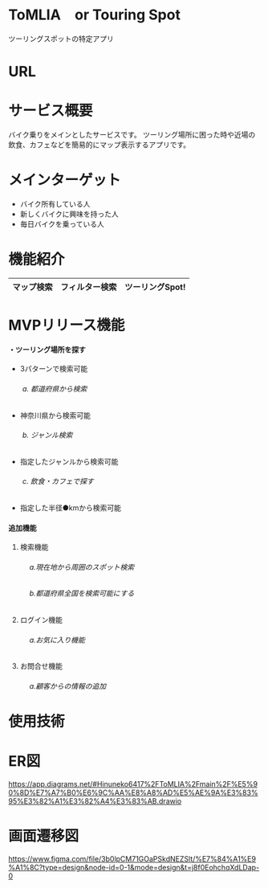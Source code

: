 # ToMLIA　or Touring Spot
ツーリングスポットの特定アプリ
# URL

# サービス概要
バイク乗りをメインとしたサービスです。
ツーリング場所に困った時や近場の飲食、カフェなどを簡易的にマップ表示するアプリです。
# メインターゲット
* バイク所有している人
* 新しくバイクに興味を持った人
* 毎日バイクを乗っている人

# 機能紹介
|マップ検索|フィルター検索|ツーリングSpot!|
|--------|----------|------------|

# MVPリリース機能
#### ・ツーリング場所を探す
- 3パターンで検索可能
###### 　　a. 都道府県から検索
- 神奈川県から検索可能
###### 　　b. ジャンル検索
- 指定したジャンルから検索可能
###### 　　c. 飲食・カフェで探す
- 指定した半径●kmから検索可能


#### 追加機能
1. 検索機能
###### 　　　a.現在地から周囲のスポット検索
###### 　　　b.都道府県全国を検索可能にする
2. ログイン機能
###### 　　　a.お気に入り機能
3. お問合せ機能
###### 　　　a.顧客からの情報の追加
   







# 使用技術

# ER図
https://app.diagrams.net/#Hinuneko6417%2FToMLIA%2Fmain%2F%E5%90%8D%E7%A7%B0%E6%9C%AA%E8%A8%AD%E5%AE%9A%E3%83%95%E3%82%A1%E3%82%A4%E3%83%AB.drawio

# 画面遷移図
https://www.figma.com/file/3b0lpCM71GOaPSkdNEZSlt/%E7%84%A1%E9%A1%8C?type=design&node-id=0-1&mode=design&t=j8f0EohchqXdLDap-0

